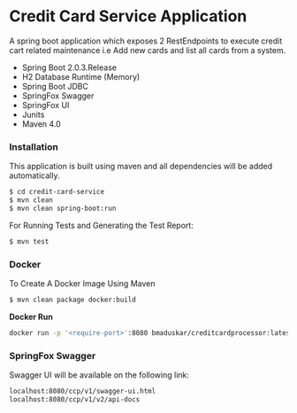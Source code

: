 # Credit Card Service Application

A spring boot application which exposes 2 RestEndpoints to execute credit cart related maintenance i.e Add new cards and list all cards from a system.

  - Spring Boot 2.0.3.Release
  - H2 Database Runtime (Memory)
  - Spring Boot JDBC
  - SpringFox Swagger
  - SpringFox UI
  - Junits
  - Maven 4.0

### Installation

This application is built using maven and all dependencies will be added automatically.

```sh
$ cd credit-card-service
$ mvn clean
$ mvn clean spring-boot:run
```

For Running Tests and Generating the Test Report:

```sh
$ mvn test
```
### Docker
To Create A Docker Image Using Maven
```sh
$ mvn clean package docker:build
```
**Docker Run**
```sh
docker run -p '<require-port>':8080 bmaduskar/creditcardprocessor:latest
```

### SpringFox Swagger

Swagger UI will be available on the following link:

```sh
localhost:8080/ccp/v1/swagger-ui.html
localhost:8080/ccp/v1/v2/api-docs
```
